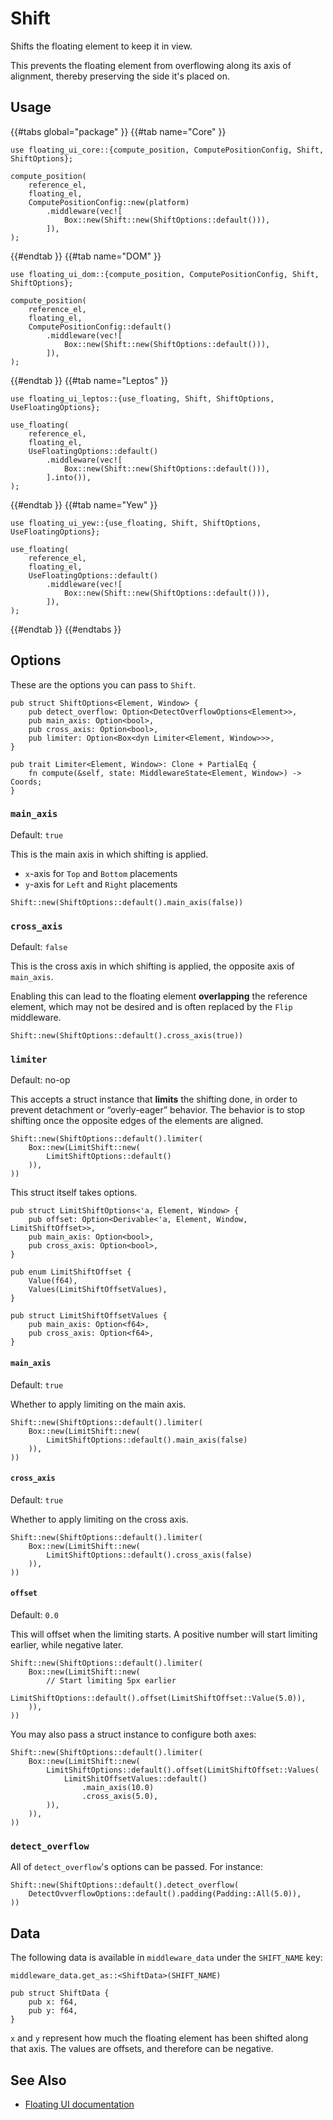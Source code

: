 # Shift

Shifts the floating element to keep it in view.

This prevents the floating element from overflowing along its axis of alignment, thereby preserving the side it's placed on.

<!-- TODO: demo -->

## Usage

{{#tabs global="package" }}
{{#tab name="Core" }}

```rust,ignore
use floating_ui_core::{compute_position, ComputePositionConfig, Shift, ShiftOptions};

compute_position(
    reference_el,
    floating_el,
    ComputePositionConfig::new(platform)
        .middleware(vec![
            Box::new(Shift::new(ShiftOptions::default())),
        ]),
);
```

{{#endtab }}
{{#tab name="DOM" }}

```rust,ignore
use floating_ui_dom::{compute_position, ComputePositionConfig, Shift, ShiftOptions};

compute_position(
    reference_el,
    floating_el,
    ComputePositionConfig::default()
        .middleware(vec![
            Box::new(Shift::new(ShiftOptions::default())),
        ]),
);
```

{{#endtab }}
{{#tab name="Leptos" }}

```rust,ignore
use floating_ui_leptos::{use_floating, Shift, ShiftOptions, UseFloatingOptions};

use_floating(
    reference_el,
    floating_el,
    UseFloatingOptions::default()
        .middleware(vec![
            Box::new(Shift::new(ShiftOptions::default())),
        ].into()),
);
```

{{#endtab }}
{{#tab name="Yew" }}

```rust,ignore
use floating_ui_yew::{use_floating, Shift, ShiftOptions, UseFloatingOptions};

use_floating(
    reference_el,
    floating_el,
    UseFloatingOptions::default()
        .middleware(vec![
            Box::new(Shift::new(ShiftOptions::default())),
        ]),
);
```

{{#endtab }}
{{#endtabs }}

## Options

These are the options you can pass to `Shift`.

```rust,ignore
pub struct ShiftOptions<Element, Window> {
    pub detect_overflow: Option<DetectOverflowOptions<Element>>,
    pub main_axis: Option<bool>,
    pub cross_axis: Option<bool>,
    pub limiter: Option<Box<dyn Limiter<Element, Window>>>,
}

pub trait Limiter<Element, Window>: Clone + PartialEq {
    fn compute(&self, state: MiddlewareState<Element, Window>) -> Coords;
}
```

### `main_axis`

Default: `true`

This is the main axis in which shifting is applied.

-   `x`-axis for `Top` and `Bottom` placements
-   `y`-axis for `Left` and `Right` placements

```rust,ignore
Shift::new(ShiftOptions::default().main_axis(false))
```

<!-- TODO: demo -->

### `cross_axis`

Default: `false`

This is the cross axis in which shifting is applied, the opposite axis of `main_axis`.

Enabling this can lead to the floating element **overlapping** the reference element, which may not be desired and is often replaced by the `Flip` middleware.

```rust,ignore
Shift::new(ShiftOptions::default().cross_axis(true))
```

<!-- TODO: demo -->

### `limiter`

Default: no-op

This accepts a struct instance that **limits** the shifting done, in order to prevent detachment or “overly-eager” behavior. The behavior is to stop shifting once the opposite edges of the elements are aligned.

```rust,ignore
Shift::new(ShiftOptions::default().limiter(
    Box::new(LimitShift::new(
        LimitShiftOptions::default()
    )),
))
```

This struct itself takes options.

```rust,ignore
pub struct LimitShiftOptions<'a, Element, Window> {
    pub offset: Option<Derivable<'a, Element, Window, LimitShiftOffset>>,
    pub main_axis: Option<bool>,
    pub cross_axis: Option<bool>,
}

pub enum LimitShiftOffset {
    Value(f64),
    Values(LimitShiftOffsetValues),
}

pub struct LimitShiftOffsetValues {
    pub main_axis: Option<f64>,
    pub cross_axis: Option<f64>,
}
```

#### `main_axis`

Default: `true`

Whether to apply limiting on the main axis.

```rust,ignore
Shift::new(ShiftOptions::default().limiter(
    Box::new(LimitShift::new(
        LimitShiftOptions::default().main_axis(false)
    )),
))
```

#### `cross_axis`

Default: `true`

Whether to apply limiting on the cross axis.

```rust,ignore
Shift::new(ShiftOptions::default().limiter(
    Box::new(LimitShift::new(
        LimitShiftOptions::default().cross_axis(false)
    )),
))
```

#### `offset`

Default: `0.0`

This will offset when the limiting starts. A positive number will start limiting earlier, while negative later.

```rust,ignore
Shift::new(ShiftOptions::default().limiter(
    Box::new(LimitShift::new(
        // Start limiting 5px earlier
        LimitShiftOptions::default().offset(LimitShiftOffset::Value(5.0)),
    )),
))
```

<!-- This can also take a function, which provides the `Rect`s of each element to read their dimensions: -->
<!-- TODO: derivable fn -->

You may also pass a struct instance to configure both axes:

```rust,ignore
Shift::new(ShiftOptions::default().limiter(
    Box::new(LimitShift::new(
        LimitShiftOptions::default().offset(LimitShiftOffset::Values(
            LimitShitOffsetValues::default()
                .main_axis(10.0)
                .cross_axis(5.0),
        )),
    )),
))
```

<!-- TODO: derivable fn with values return -->

### `detect_overflow`

All of `detect_overflow`'s options can be passed. For instance:

```rust,ignore
Shift::new(ShiftOptions::default().detect_overflow(
    DetectOvverflowOptions::default().padding(Padding::All(5.0)),
))
```

<!-- If you find the padding does not get applied on the right side, see Handling large content -->

<!-- ### Deriving Options From State -->
<!-- TODO -->

## Data

The following data is available in `middleware_data` under the `SHIFT_NAME` key:

```rust,ignore
middleware_data.get_as::<ShiftData>(SHIFT_NAME)
```

```rust,ignore
pub struct ShiftData {
    pub x: f64,
    pub y: f64,
}
```

`x` and `y` represent how much the floating element has been shifted along that axis. The values are offsets, and therefore can be negative.

## See Also

-   [Floating UI documentation](https://floating-ui.com/docs/shift)
